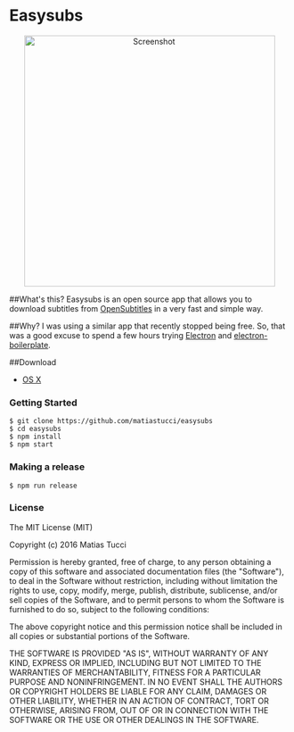 Easysubs
==============

<p align="center">
  <img src="http://tucci.me/projects/easysubs/screen.png"  width="450px" alt="Screenshot"/>
</p>

##What's this?
Easysubs is an open source app that allows you to download subtitles from [OpenSubtitles] in a very fast and simple way.

##Why?
I was using a similar app that recently stopped being free. So, that was a good excuse to spend a few hours trying [Electron] and [electron-boilerplate].

##Download
* [OS X]

### Getting Started
```
$ git clone https://github.com/matiastucci/easysubs
$ cd easysubs
$ npm install
$ npm start
```

### Making a release
```
$ npm run release
```

### License

The MIT License (MIT)

Copyright (c) 2016 Matias Tucci

Permission is hereby granted, free of charge, to any person obtaining a copy
of this software and associated documentation files (the "Software"), to deal
in the Software without restriction, including without limitation the rights
to use, copy, modify, merge, publish, distribute, sublicense, and/or sell
copies of the Software, and to permit persons to whom the Software is
furnished to do so, subject to the following conditions:

The above copyright notice and this permission notice shall be included in all
copies or substantial portions of the Software.

THE SOFTWARE IS PROVIDED "AS IS", WITHOUT WARRANTY OF ANY KIND, EXPRESS OR
IMPLIED, INCLUDING BUT NOT LIMITED TO THE WARRANTIES OF MERCHANTABILITY,
FITNESS FOR A PARTICULAR PURPOSE AND NONINFRINGEMENT. IN NO EVENT SHALL THE
AUTHORS OR COPYRIGHT HOLDERS BE LIABLE FOR ANY CLAIM, DAMAGES OR OTHER
LIABILITY, WHETHER IN AN ACTION OF CONTRACT, TORT OR OTHERWISE, ARISING FROM,
OUT OF OR IN CONNECTION WITH THE SOFTWARE OR THE USE OR OTHER DEALINGS IN THE
SOFTWARE.

[OpenSubtitles]: http://www.opensubtitles.org
[Electron]: http://electron.atom.io
[electron-boilerplate]: https://github.com/szwacz/electron-boilerplate
[OS X]: http://tucci.me/projects/easysubs/easysubs_0.1.0.dmg
